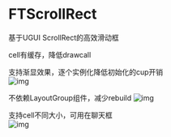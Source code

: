 # FTScrollRect
基于UGUI ScrollRect的高效滑动框  
  
cell有缓存，降低drawcall  
  
支持渐显效果，逐个实例化降低初始化的cup开销  
![img](https://github.com/HavenRen/FTScrollRect/blob/master/gif/common_scroll.gif)
  
不依赖LayoutGroup组件，减少rebuild
![img](https://github.com/HavenRen/FTScrollRect/blob/master/gif/grid_scroll.gif)
  
支持cell不同大小，可用在聊天框  
![img](https://github.com/HavenRen/FTScrollRect/blob/master/gif/mult_size_scroll.gif)
